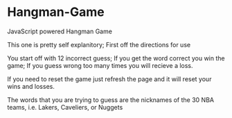 # Hangman-Game
JavaScript powered Hangman Game

This one is pretty self explanitory;
First off the directions for use

You start off with 12 incorrect guess;
If you get the word correct you win the game;
If you guess wrong too many times you will recieve a loss.

If you need to reset the game just refresh the page and it will reset your wins and losses.

The words that you are trying to guess are the nicknames of the 30 NBA teams, i.e. Lakers, Caveliers, or Nuggets
